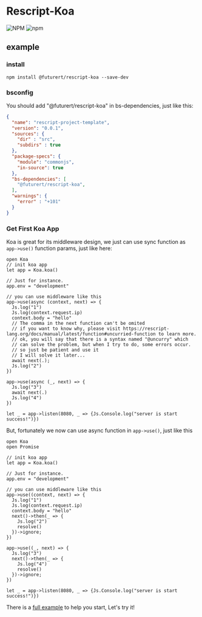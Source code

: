 # Rescript-Koa
![NPM](https://img.shields.io/npm/l/@futurert/rescript-koa) ![npm](https://img.shields.io/npm/v/@futurert/rescript-koa)
## example

### install

```shell
npm install @futurert/rescript-koa --save-dev
```

### bsconfig

You should add "@futurert/rescript-koa" in bs-dependencies, just like this:
```json
{
  "name": "rescript-project-template",
  "version": "0.0.1",
  "sources": {
    "dir" : "src",
    "subdirs" : true
  },
  "package-specs": {
    "module": "commonjs",
    "in-source": true
  },
  "bs-dependencies": [
    "@futurert/rescript-koa",
  ],
  "warnings": {
    "error" : "+101"
  }
}
```

### Get First Koa App

Koa is great for its middleware design, we just can use sync function as `app->use()` function params, just like here:

```rescript
open Koa
// init koa app
let app = Koa.koa()

// Just for instance.
app.env = "development"

// you can use middleware like this
app->use(async (context, next) => {
  Js.log("1")
  Js.log(context.request.ip)
  context.body = "hello"
  // The comma in the next function can't be omited
  // if you want to know why, please visit https://rescript-lang.org/docs/manual/latest/function#uncurried-function to learn more.
  // ok, you will say that there is a syntax named "@uncurry" which
  // can solve the problem, but when I try to do, some errors occur.
  // so just be patient and use it
  // I will solve it later...
  await next(.);
  Js.log("2")
})

app->use(async (_, next) => {
  Js.log("3")
  await next(.)
  Js.log("4")
})

let _ = app->listen(8080, _ => {Js.Console.log("server is start success!")})
```

But, fortunately we now can use async function in `app->use()`, just like this

```rescript
open Koa
open Promise

// init koa app
let app = Koa.koa()

// Just for instance.
app.env = "development"

// you can use middleware like this
app->use((context, next) => {
  Js.log("1")
  Js.log(context.request.ip)
  context.body = "hello"
  next()->then(_ => {
    Js.log("2")
    resolve()
  })->ignore;
})

app->use((_, next) => {
  Js.log("3")
  next()->then(_ => {
    Js.log("4")
    resolve()
  })->ignore;
})

let _ = app->listen(8080, _ => {Js.Console.log("server is start success!")})
```

There is a [full example](./examples//index.res) to help you start, Let's try it!
